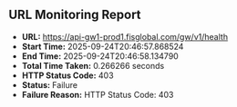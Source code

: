 ## URL Monitoring Report

- **URL:** https://api-gw1-prod1.fisglobal.com/gw/v1/health
- **Start Time:** 2025-09-24T20:46:57.868524
- **End Time:** 2025-09-24T20:46:58.134790
- **Total Time Taken:** 0.266266 seconds
- **HTTP Status Code:** 403
- **Status:** Failure
- **Failure Reason:** HTTP Status Code: 403
